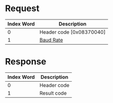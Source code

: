 # Request

| Index Word | Description                                                 |
|------------|-------------------------------------------------------------|
| 0          | Header code \[0x08370040\]                                  |
| 1          | [Baud Rate](Filesystem_services#CardSpiBaudRate "wikilink") |

# Response

| Index Word | Description |
|------------|-------------|
| 0          | Header code |
| 1          | Result code |